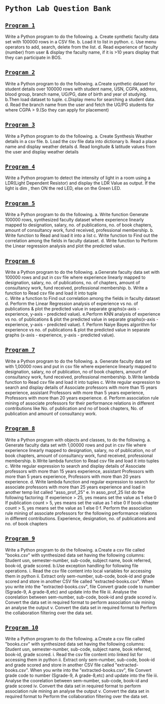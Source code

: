# `Python Lab Question Bank`

## [`Program 1`](program1.py)

Write a Python program to do the following.
a. Create synthetic faculty data set with 100000 rows in a CSV file. 
b. Load it to list in python. 
c. Use menu operators to add, search, delete from the list. 
d. Read experience of faculty (number) from user & display the faculty name, if it is >10 years display that they can participate in BOS.

## [`Program 2`]()

Write a Python program to do the following.
a.Create synthetic dataset for student details over 100000 rows with student name, USN, CGPA, address, blood group, branch name, UG/PG, date of birth and year of studying. 
b.Then load dataset to tuple. 
c.Display menu for searching a student data. 
d. Read the branch name from the user and fetch the UG/PG students for where CGPA > 9.(So they can apply for placement)

## [`Program 3`](program3.py)

Write a Python program to do the following.
a. Create Synthesis Weather details in a csv file. 
b. Load the csv file data into dictionary
b. Read a place name and display weather details
d. Read longitude & latitude values from the user and display weather details 

## [`Program 4`]()

Write a Python program to detect the intensity of light in a room using a LDR(Light Dependent Resistor) and display the LDR Value as output. If the light is dim , then ON the red LED, else on the Green LED.

## [`Program 5`]()

Write a Python program to do the following.
a. Write function Generate 100000 rows, synthesized faculty dataset where experience linearly mapped to designation, salary, no. of publications, no. of book chapters, amount of consultancy work, fund received, professional membership.
b. Write function to  Read and load it into a list
c. Write function to Find out the correlation among the fields in faculty dataset.
d. Write function to Perform the Linear regression analysis and plot the predicted value.

## [`Program 6`]()

Write a Python program to do the following.
a.Generate faculty data set with 100000 rows and put in csv file  where experience linearly mapped to designation, salary, no. of publications, no. of chapters, amount of consultancy work, fund received, professional membership.
b. Write a function to Read csv file and load it into tuple  
c. Write a function to Find out correlation among the fields in faculty dataset
d. Perform the Linear Regression analysis of experience vs no. of publications & plot the predicted value in separate graphs(x-axis - experience, y-axis - predicted value).
e.Perform KNN analysis of experience vs no. of publications & plot the predicted value in separate graphs(x-axis - experience, y-axis - predicted value).
f. Perform Naiye Bayes algorithm for experience vs no. of publications & plot the predicted value in separate graphs (x-axis - experience, y-axis - predicted value).

## [`Program 7`]()

Write a Python program to do the following.
a. Generate faculty data set with 1,00000 rows and put in csv file where experience linearly mapped to designation, salary, no of publication, no of book chapters, amount of consultancy work, fund received, professional membership.
b.Write lambda function to Read csv file and load it into tuples
c. Write  regular expression to search and display details of Associate professors with more than 15 years experience, assistant Professors with more than 5 years experience, Professors with more than 20 years experience.
d. Perform association rule mining of associate professors for their performance relations in different contributions like No. of publication and no of book chapters, No. of publication and amount of consultancy work.

## [`Program 8`]()

Write a Python program with objects and classes, to do the following.
a. Generate faculty data set with 1,00000 rows and put in csv file where experience linearly mapped to designation, salary, no of publication, no of book chapters, amount of consultancy work, fund received, professional membership.
b.Write lambda function to Read csv file and load it into tuples
c. Write  regular expression to search and display details of Associate professors with more than 15 years experience, assistant Professors with more than 5 years experience, Professors with more than 20 years experience.
d. Write lambda function and regular expression to search for associate professors with more than 25 years experience and load in another temp list called "asso_prof_25"
e. In asso_prof_25 list do the following factoring:
If experience > 25, yes means set the value as 1 else 0
If publication count > 5, yes means set the value as 1 else 0
If book-chapter count > 5, yes means set the value as 1 else 0
f. Perform the association rule mining of associate professors for the following performance relations in different contributions.
Experience, designation, no. of publications and no. of book chapters

## [`Program 9`]()

Write a Python program to do the following.
a.Create a csv file called "books.csv" with synthesized data set having the following columns: Student usn, semester-number, sub-code, subject name, book referred, book-id, grade scored.
b.Use exception handling for following file operations.
     i. Read the csv file content into local variables for accessing them in python
     ii. Extract only sem-number, sub-code, book-id and grade scored and store in another CSV file called "extracted-books.csv".
     When you write into the "extracted-books.csv", file Convert grade code to number (Sgrade-9, A grade-8,etc) and update into the file
     iii. Analyse the coorelation between sem-number, sub-code, book-id and grade scored
     iv. Convert the data set in required format to perform association rule mining an analyse the output
     v. Convert the data set in required format to Perform the collaboration filtering over the data set.

## [`Program 10`]()

Write a Python program to do the following.
a.Create a csv file called "books.csv" with synthesized data set having the following columns: Student usn, semester-number, sub-code, subject name, book referred, book-id, grade scored.
     i. Read the csv file content into linked list for accessing them in python
     ii. Extract only sem-number, sub-code, book-id and grade scored and store in another CSV file called "extracted-books.csv".
     When you write into the "extracted-books.csv", file Convert grade code to number (Sgrade-9, A grade-8,etc) and update into the file
     iii. Analyse the coorelation between sem-number, sub-code, book-id and grade scored
     iv. Convert the data set in required format to perform association rule mining an analyse the output
     v. Convert the data set in required format to Perform the collaboration filtering over the data set.